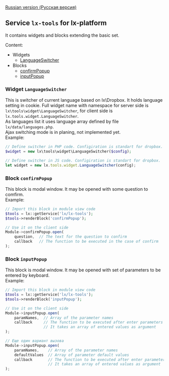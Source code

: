 [Russian version (Русская версия)](https://github.com/epicoon/lx-tools/blob/master/README-ru.md)

## Service `lx-tools` for lx-platform

It contains widgets and blocks extending the basic set.

Content:
* Widgets
	* [LanguageSwitcher](#w-LanguageSwitcher)
* Blocks
	* [confirmPopup](#b-confirmPopup)
	* [inputPopup](#b-inputPopup)

<a name="w-LanguageSwitcher"><h3>Widget `LanguageSwitcher`</h3></a>
This is switcher of current language based on lx\Dropbox. It holds language setting in cookie. Full widget name with namespace for server side is `lx\tools\widget\LanguageSwitcher`, for client side is `lx.tools.widget.LanguageSwitcher`.<br>
As languages list it uses language array defined by file `lx/data/languages.php`.<br>
Ajax switching mode is in planing, not implemented yet.<br>
Example:
```php
// Define switcher in PHP code. Configiration is standart for dropbox.
$widget = new lx\tools\widget\LanguageSwitcher($config);
```
```js
// Define switcher in JS code. Configiration is standart for dropbox.
let widget = new lx.tools.widget.LanguageSwitcher(config);
```

<a name="b-confirmPopup"><h3>Block `confirmPopup`</h3></a>
This block is modal window. It may be opened with some question to comfirm.<br>
Example:
```php
// Import this block in module view code
$tools = lx::getService('lx/lx-tools');
$tools->renderBlock('confirmPopup');
```
```js
// Use it on the client side
Module->confirmPopup.open(
	question,  // The text for the question to confirm
	callback   // The function to be executed in the case of confirm
);
```

<a name="b-inputPopup"><h3>Block `inputPopup`</h3></a>
This block is modal window. It may be opened with set of parameters to be entered by keyboard.<br>
Example:
```php
// Import this block in module view code
$tools = lx::getService('lx/lx-tools');
$tools->renderBlock('inputPopup');
```
```js
// Use it on the client side
Module->inputPopup.open(
	paramNames,  // Array of the parameter names
	callback     // The function to be executed after enter parameters
	             // It takes an array of entered values as argument
);

// Еще один вариант вызова
Module->inputPopup.open(
	paramNames,    // Array of the parameter names
	defaultValues  // Array of parameter default values
	callback       // The function to be executed after enter parameters
	               // It takes an array of entered values as argument
);
```
